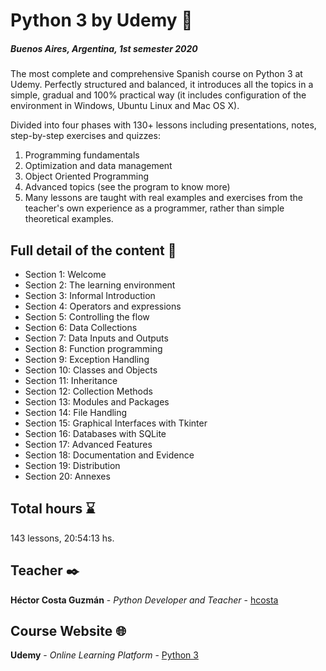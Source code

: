 # Python 3 by Udemy 🐍
##### Buenos Aires, Argentina, 1st semester 2020

The most complete and comprehensive Spanish course on Python 3 at Udemy. Perfectly structured and balanced, it introduces all the topics in a simple, gradual and 100% practical way (it includes configuration of the environment in Windows, Ubuntu Linux and Mac OS X).

Divided into four phases with 130+ lessons including presentations, notes, step-by-step exercises and quizzes:

1. Programming fundamentals
2. Optimization and data management
3. Object Oriented Programming
4. Advanced topics (see the program to know more)
5. Many lessons are taught with real examples and exercises from the teacher's own experience as a programmer, rather than simple theoretical examples.


## Full detail of the content 📖

* Section 1: Welcome
* Section 2: The learning environment
* Section 3: Informal Introduction
* Section 4: Operators and expressions
* Section 5: Controlling the flow
* Section 6: Data Collections
* Section 7: Data Inputs and Outputs
* Section 8: Function programming
* Section 9: Exception Handling
* Section 10: Classes and Objects
* Section 11: Inheritance
* Section 12: Collection Methods
* Section 13: Modules and Packages
* Section 14: File Handling
* Section 15: Graphical Interfaces with Tkinter
* Section 16: Databases with SQLite
* Section 17: Advanced Features
* Section 18: Documentation and Evidence
* Section 19: Distribution
* Section 20: Annexes

## Total hours ⌛
143 lessons, 20:54:13 hs.


## Teacher ✒️

**Héctor Costa Guzmán** - *Python Developer and Teacher* - [hcosta](https://github.com/hcosta)

## Course Website 🌐

**Udemy** - *Online Learning Platform* - [Python 3](https://www.udemy.com/course/python-3-al-completo-desde-cero/)